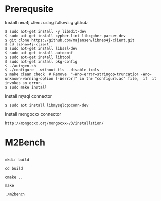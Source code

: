 # Prerequsite

Install neo4j client using following github
```
$ sudo apt-get install -y libedit-dev
$ sudo apt-get install cypher-lint libcypher-parser-dev
$ git clone https://github.com/majensen/libneo4j-client.git
$ cd libneo4j-client
$ sudo apt-get install libssl-dev
$ sudo apt-get install autoconf
$ sudo apt-get install libtool
$ sudo apt-get install pkg-config
$ ./autogen.sh
$ ./configure --without-tls --disable-tools
$ make clean check  # Remove  "-Wno-error=stringop-truncation -Wno-unknown-warning-option [-Werror]" in the "configure.ac" file,  if  it invokes an error. 
$ sudo make install
```



Install mysql connector
```
$ sudo apt install libmysqlcppconn-dev
```

Install mongocxx connector

```
http://mongocxx.org/mongocxx-v3/installation/
```



# M2Bench

```

mkdir build

cd build

cmake ..

make

./m2bench

```



